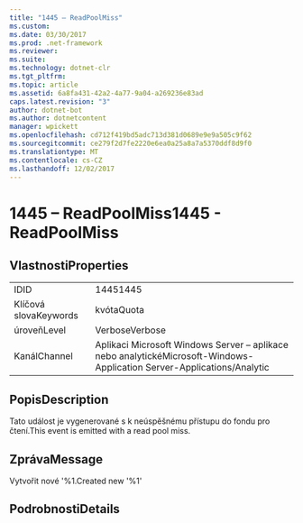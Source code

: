 ```yaml
---
title: "1445 – ReadPoolMiss"
ms.custom: 
ms.date: 03/30/2017
ms.prod: .net-framework
ms.reviewer: 
ms.suite: 
ms.technology: dotnet-clr
ms.tgt_pltfrm: 
ms.topic: article
ms.assetid: 6a8fa431-42a2-4a77-9a04-a269236e83ad
caps.latest.revision: "3"
author: dotnet-bot
ms.author: dotnetcontent
manager: wpickett
ms.openlocfilehash: cd712f419bd5adc713d381d0689e9e9a505c9f62
ms.sourcegitcommit: ce279f2d7fe2220e6ea0a25a8a7a5370ddf8d9f0
ms.translationtype: MT
ms.contentlocale: cs-CZ
ms.lasthandoff: 12/02/2017
---
```

# <a name="1445---readpoolmiss"></a><span data-ttu-id="9f722-102">1445 – ReadPoolMiss</span><span class="sxs-lookup"><span data-stu-id="9f722-102">1445 - ReadPoolMiss</span></span>
## <a name="properties"></a><span data-ttu-id="9f722-103">Vlastnosti</span><span class="sxs-lookup"><span data-stu-id="9f722-103">Properties</span></span>  
  
|||  
|-|-|  
|<span data-ttu-id="9f722-104">ID</span><span class="sxs-lookup"><span data-stu-id="9f722-104">ID</span></span>|<span data-ttu-id="9f722-105">1445</span><span class="sxs-lookup"><span data-stu-id="9f722-105">1445</span></span>|  
|<span data-ttu-id="9f722-106">Klíčová slova</span><span class="sxs-lookup"><span data-stu-id="9f722-106">Keywords</span></span>|<span data-ttu-id="9f722-107">kvóta</span><span class="sxs-lookup"><span data-stu-id="9f722-107">Quota</span></span>|  
|<span data-ttu-id="9f722-108">úroveň</span><span class="sxs-lookup"><span data-stu-id="9f722-108">Level</span></span>|<span data-ttu-id="9f722-109">Verbose</span><span class="sxs-lookup"><span data-stu-id="9f722-109">Verbose</span></span>|  
|<span data-ttu-id="9f722-110">Kanál</span><span class="sxs-lookup"><span data-stu-id="9f722-110">Channel</span></span>|<span data-ttu-id="9f722-111">Aplikaci Microsoft Windows Server – aplikace nebo analytické</span><span class="sxs-lookup"><span data-stu-id="9f722-111">Microsoft-Windows-Application Server-Applications/Analytic</span></span>|  
  
## <a name="description"></a><span data-ttu-id="9f722-112">Popis</span><span class="sxs-lookup"><span data-stu-id="9f722-112">Description</span></span>  
 <span data-ttu-id="9f722-113">Tato událost je vygenerované s k neúspěšnému přístupu do fondu pro čtení.</span><span class="sxs-lookup"><span data-stu-id="9f722-113">This event is emitted with a read pool miss.</span></span>  
  
## <a name="message"></a><span data-ttu-id="9f722-114">Zpráva</span><span class="sxs-lookup"><span data-stu-id="9f722-114">Message</span></span>  
 <span data-ttu-id="9f722-115">Vytvořit nové '%1.</span><span class="sxs-lookup"><span data-stu-id="9f722-115">Created new '%1'</span></span>  
  
## <a name="details"></a><span data-ttu-id="9f722-116">Podrobnosti</span><span class="sxs-lookup"><span data-stu-id="9f722-116">Details</span></span>
